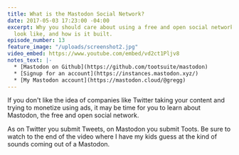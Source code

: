 ```yaml
---
title: What is the Mastodon Social Network?
date: 2017-05-03 17:23:00 -04:00
excerpt: Why you should care about using a free and open social network, what it might
  look like, and how is it built.
episode_number: 13
feature_image: "/uploads/screenshot2.jpg"
video_embed: https://www.youtube.com/embed/vd2ct1Pljv8
notes_text: |-
  * [Mastodon on Github](https://github.com/tootsuite/mastodon)
  * [Signup for an account](https://instances.mastodon.xyz/)
  * [My Mastodon account](https://mastodon.cloud/@gregg)
---
```


If you don't like the idea of companies like Twitter taking your content and trying to monetize using ads, it may be time for you to learn about Mastodon, the free and open social network.  

As on Twitter you submit Tweets, on Mastodon you submit Toots.  Be sure to watch to the end of the video where I have my kids guess at the kind of sounds coming out of a Mastodon.